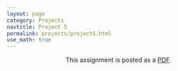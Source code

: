 ```yaml
---
layout: page
category: Projects
navtitle: Project 5
permalink: projects/project5.html
use_math: true
---
```

<center>

This assignment is posted as a <a href="hw5-2017.pdf">PDF</a>.

</center>
